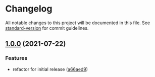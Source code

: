 # Changelog

All notable changes to this project will be documented in this file. See [standard-version](https://github.com/conventional-changelog/standard-version) for commit guidelines.

## [1.0.0](https://github.com/shm-open/react-native-alipay/compare/v0.2.6...v1.0.0) (2021-07-22)


### Features

* refactor for initial release ([a66aed9](https://github.com/shm-open/react-native-alipay/commit/a66aed962a9b053b29cae2f7a38310fee3158529))
